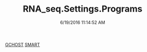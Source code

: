 ﻿---
title: RNA_seq.Settings.Programs
date: 6/19/2016 11:14:52 AM
---

[GCHOST](T-RNA_seq.Settings.Programs.GCHOST.html)
[SMART](T-RNA_seq.Settings.Programs.SMART.html)
